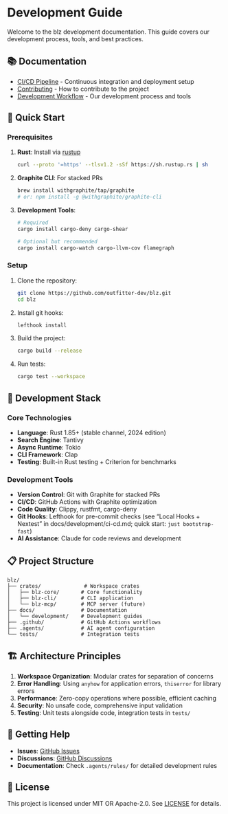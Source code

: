 # Development Guide

Welcome to the blz development documentation. This guide covers our development process, tools, and best practices.

## 📚 Documentation

- [CI/CD Pipeline](./ci-cd.md) - Continuous integration and deployment setup
- [Contributing](./contributing.md) - How to contribute to the project
- [Development Workflow](./workflow.md) - Our development process and tools

## 🚀 Quick Start

### Prerequisites

1. **Rust**: Install via [rustup](https://rustup.rs/)
   ```bash
   curl --proto '=https' --tlsv1.2 -sSf https://sh.rustup.rs | sh
   ```

2. **Graphite CLI**: For stacked PRs
   ```bash
   brew install withgraphite/tap/graphite
   # or: npm install -g @withgraphite/graphite-cli
   ```

3. **Development Tools**:
   ```bash
   # Required
   cargo install cargo-deny cargo-shear
   
   # Optional but recommended
   cargo install cargo-watch cargo-llvm-cov flamegraph
   ```

### Setup

1. Clone the repository:
   ```bash
   git clone https://github.com/outfitter-dev/blz.git
   cd blz
   ```

2. Install git hooks:
   ```bash
   lefthook install
   ```

3. Build the project:
   ```bash
   cargo build --release
   ```

4. Run tests:
   ```bash
   cargo test --workspace
   ```

## 🔧 Development Stack

### Core Technologies
- **Language**: Rust 1.85+ (stable channel, 2024 edition)
- **Search Engine**: Tantivy
- **Async Runtime**: Tokio
- **CLI Framework**: Clap
- **Testing**: Built-in Rust testing + Criterion for benchmarks

### Development Tools
- **Version Control**: Git with Graphite for stacked PRs
- **CI/CD**: GitHub Actions with Graphite optimization
- **Code Quality**: Clippy, rustfmt, cargo-deny
- **Git Hooks**: Lefthook for pre-commit checks (see “Local Hooks + Nextest” in docs/development/ci-cd.md; quick start: `just bootstrap-fast`)
- **AI Assistance**: Claude for code reviews and development

## 📋 Project Structure

```
blz/
├── crates/              # Workspace crates
│   ├── blz-core/       # Core functionality
│   ├── blz-cli/        # CLI application
│   └── blz-mcp/        # MCP server (future)
├── docs/               # Documentation
│   └── development/    # Development guides
├── .github/            # GitHub Actions workflows
├── .agents/            # AI agent configuration
└── tests/              # Integration tests
```

## 🏗️ Architecture Principles

1. **Workspace Organization**: Modular crates for separation of concerns
2. **Error Handling**: Using `anyhow` for application errors, `thiserror` for library errors
3. **Performance**: Zero-copy operations where possible, efficient caching
4. **Security**: No unsafe code, comprehensive input validation
5. **Testing**: Unit tests alongside code, integration tests in `tests/`

## 🤝 Getting Help

- **Issues**: [GitHub Issues](https://github.com/outfitter-dev/blz/issues)
- **Discussions**: [GitHub Discussions](https://github.com/outfitter-dev/blz/discussions)
- **Documentation**: Check `.agents/rules/` for detailed development rules

## 📜 License

This project is licensed under MIT OR Apache-2.0. See [LICENSE](../../LICENSE) for details.
